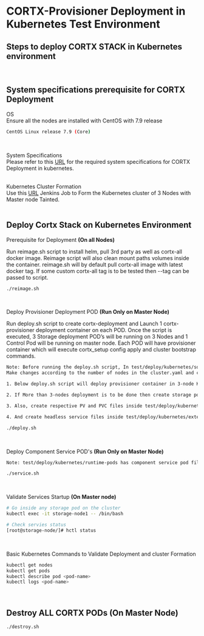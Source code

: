 # CORTX-Provisioner Deployment in Kubernetes Test Environment

## Steps to deploy CORTX STACK in Kubernetes environment
<br>

## System specifications prerequisite for CORTX Deployment  
OS  
Ensure all the nodes are installed with CentOS with 7.9 release  
```bash
CentOS Linux release 7.9 (Core)
```
<br>

System Specifications    
Please refer to this [URL](https://seagate-systems.atlassian.net/wiki/spaces/PRIVATECOR/pages/708313290/Integration+Framework+Specifications#Specifications) for the required system specifications for CORTX Deployment in kubernetes.  
<br>

Kubernetes Cluster Formation  
Use this [URL](http://eos-jenkins.mero.colo.seagate.com/job/Cortx-kubernetes/job/setup-kubernetes-cluster/) Jenkins Job to Form the Kubernetes cluster of 3 Nodes with Master node Tainted.  
<br>

## Deploy Cortx Stack on Kubernetes Environment  

Prerequisite for Deployment **(On all Nodes)** 

Run reimage.sh script to install helm, pull 3rd party as well as cortx-all docker image. Reimage script will also clean mount paths volumes inside the container. reimage.sh will by default pull cortx-all image with latest docker tag. If some custom cortx-all tag is to be tested then --tag <custom-tag> can be passed to script.
```bash
./reimage.sh
```
<br>

Deploy Provisioner Deployment POD **(Run Only on Master Node)**  

Run deploy.sh script to create cortx-deployment and Launch 1 cortx-provisioner deployment container on each POD. Once the script is executed, 3 Storage deployment POD’s will be running on 3 Nodes and 1 Control Pod will be running on master node. Each POD will have provisioner container which will execute cortx_setup config apply and cluster bootstrap commands.  
```bash
Note: Before running the deploy.sh script, In test/deploy/kubernetes/solution-config/cluster.yaml 
Make changes according to the number of nodes in the cluster.yaml and config.yaml. 

1. Below deploy.sh script will deploy provisioner container in 3-node Kubernetes cluster.

2. If More than 3-nodes deployment is to be done then create storage pod files under test/deploy/kubernetes/provisioner-pods for each node. 

3. Also, create respective PV and PVC files inside test/deploy/kubernetes/persistent-volumes and test/deploy/kubernetes/volume-claims folder. 

4. And create headless service files inside test/deploy/kubernetes/external-services folder for each storage pod.
```
```bash
./deploy.sh
```
<br>

Deploy Component Service POD's **(Run Only on Master Node)** 

```bash
Note: test/deploy/kubernetes/runtime-pods has component service pod files supporting for 3-node deployment. For more than 3-node deployment Add storage pod files with respect to a number of nodes.
```
```bash
./service.sh
```
<br>

Validate Services Startup **(On Master node)**  
```bash
# Go inside any storage pod on the cluster
kubectl exec -it storage-node1 -- /bin/bash

# Check servies status
[root@storage-node/]# hctl status
```
<br>

Basic Kubernetes Commands to Validate Deployment and cluster Formation
```bash
kubectl get nodes
kubectl get pods
kubectl describe pod <pod-name>
kubectl logs <pod-name>
```
<br>

## Destroy ALL CORTX PODs **(On Master Node)**
```bash
./destroy.sh
```

